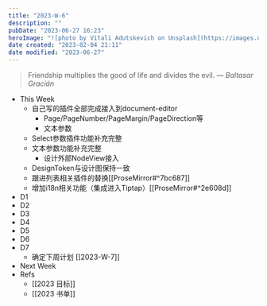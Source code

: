 ```yaml
---
title: "2023-W-6"
description: ""
pubDate: "2023-06-27 16:23"
heroImage: "![photo by Vitali Adutskevich on Unsplash](https://images.unsplash.com/photo-1686085371453-38e048a67542?crop=entropy&cs=srgb&fm=jpg&ixid=M3wzNjM5Nzd8MHwxfHJhbmRvbXx8fHx8fHx8fDE2ODc4NDUyMDh8&ixlib=rb-4.0.3&q=85&w=1200&h=400)"
date created: "2023-02-04 21:11"
date modified: "2023-06-27"
---
```


> Friendship multiplies the good of life and divides the evil.
> — <cite>Baltasar Gracián</cite>

- This Week
	- 自己写的插件全部完成接入到document-editor
		- Page/PageNumber/PageMargin/PageDirection等
		- 文本参数
	- Select参数插件功能补充完整
	- 文本参数功能补充完整
		- 设计外部NodeView接入
	- DesignToken与设计图保持一致
	- 跟进列表相关插件的替换[[ProseMirror#^7bc687]]
	- 增加i18n相关功能（集成进入Tiptap）[[ProseMirror#^2e608d]]
- D1
- D2
- D3
- D4
- D5
- D6
- D7
	- 确定下周计划 [[2023-W-7]]
- Next Week
- Refs
	- [[2023 目标]]
	- [[2023 书单]]
